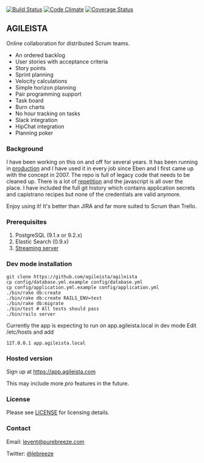 [![Build Status](https://travis-ci.org/agileista/agileista.svg)](https://travis-ci.org/agileista/agileista)
[![Code Climate](https://codeclimate.com/github/agileista/agileista/badges/gpa.svg)](https://codeclimate.com/github/agileista/agileista)
[![Coverage Status](https://coveralls.io/repos/agileista/agileista/badge.svg)](https://coveralls.io/r/agileista/agileista)

## AGILEISTA

Online collaboration for distributed Scrum teams.

* An ordered backlog
* User stories with acceptance criteria
* Story points
* Sprint planning
* Velocity calculations
* Simple horizon planning
* Pair programming support
* Task board
* Burn charts
* No hour tracking on tasks
* Slack integration
* HipChat integration
* Planning poker

### Background

I have been working on this on and off for several years. It has been running in [production](https://app.agileista.com) and I have used it in every job since Eben and I first came up with the concept in 2007.
The repo is full of legacy code that needs to be cleaned up.
There is a lot of [repetition](http://en.wikipedia.org/wiki/Don't_repeat_yourself) and the javascript is all over the place.
I have included the full git history which contains application secrets and capistrano recipes but none of the credentials are valid anymore.

Enjoy using it! It's better than JIRA and far more suited to Scrum than Trello.

### Prerequisites

1. PostgreSQL (9.1.x or 9.2.x)
2. Elastic Search (0.9.x)
3. [Streaming server](https://github.com/agileista/pubsub-server)

### Dev mode installation

```
git clone https://github.com/agileista/agileista
cp config/database.yml.example config/database.yml
cp config/application.yml.example config/application.yml
./bin/rake db:create
./bin/rake db:create RAILS_ENV=test
./bin/rake db:migrate
./bin/test # All tests should pass
./bin/rails server
```

Currently the app is expecting to run on app.agileista.local in dev mode
Edit /etc/hosts and add

```
127.0.0.1 app.agileista.local
```

### Hosted version

Sign up at https://app.agileista.com

This may include more *pro* features in the future.

### License

Please see [LICENSE](https://github.com/agileista/agileista/blob/master/LICENSE) for licensing details.

### Contact

Email: [levent@purebreeze.com](mailto:levent@purebreeze.com)

Twitter: [@lebreeze](http://twitter.com/lebreeze)

